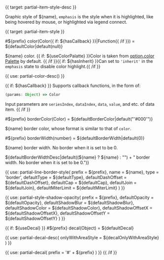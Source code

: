 
{{ target: partial-item-style-desc }}

Graphic style of ${name}, `emphasis` is the style when it is highlighted, like being hovered by mouse, or highlighted via legend connect.



{{ target: partial-item-style }}

#${prefix} color(Color{{ if: ${hasCallback} }}|Function{{ /if }}) = ${defaultColor|default(null)}

<ExampleUIControlColor />

${name} color. {{ if: ${useColorPalatte} }}Color is taken from [option.color Palette](~color) by default. {{ /if }}{{ if: ${hasInherit} }}Can set to `'inherit'` in the `emphasis` state to disable color highlight.{{ /if }}

{{ use: partial-color-desc() }}

{{ if: ${hasCallback} }}
Supports callback functions, in the form of:
```js
(params: Object) => Color
```
Input parameters are `seriesIndex`, `dataIndex`, `data`, `value`, and etc. of data item.
{{ /if }}

#${prefix} borderColor(Color) = ${defaultBorderColor|default("'#000'")}

<ExampleUIControlColor />

${name} border color, whose format is similar to that of `color`.

#${prefix} borderWidth(number) = ${defaultBorderWidth|default(0)}

<ExampleUIControlNumber value="${defaultBorderWidth|default(0)}" min="0" step="0.5" />

${name} border width. No border when it is set to be 0.

${defaultBorderWidthDesc|default((${name} ? ${name} : "") + " border width. No border when it is set to be 0.")}

{{ use: partial-line-border-style(
    prefix = ${prefix},
    name = ${name},
    type = 'border',
    defaultType = ${defaultType},
    defaultDashOffset = ${defaultDashOffset},
    defaultCap = ${defaultCap},
    defaultJoin = ${defaultJoin},
    defaultMiterLimit = ${defaultMiterLimit}
) }}

{{ use: partial-style-shadow-opacity(
    prefix = ${prefix},
    defaultOpacity = ${defaultOpacity},
    defaultShadowBlur = ${defaultShadowBlur},
    defaultShadowColor = ${defaultShadowColor},
    defaultShadowOffsetX = ${defaultShadowOffsetX},
    defaultShadowOffsetY = ${defaultShadowOffsetY}
) }}

{{ if: ${useDecal} }}
#${prefix} decal(Object) = ${defaultDecal}

{{ use: partial-decal-desc(
    onlyWithAreaStyle = ${decalOnlyWithAreaStyle}
) }}

{{ use: partial-decal(
    prefix = '#' + ${prefix}
) }}
{{ /if }}

